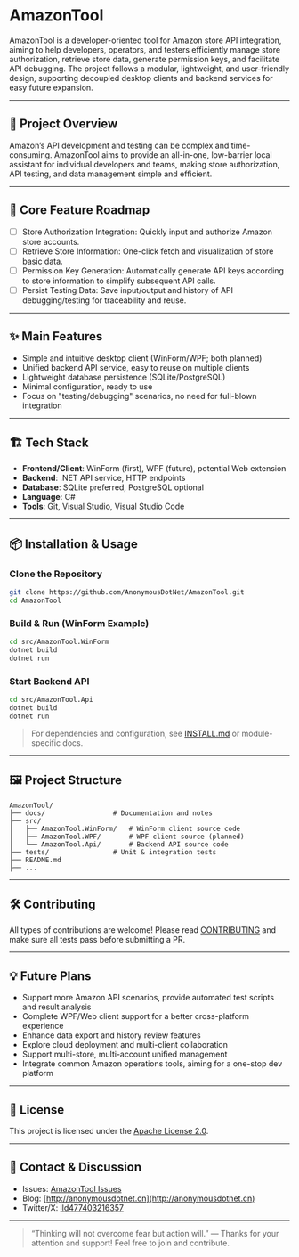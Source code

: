# AmazonTool

AmazonTool is a developer-oriented tool for Amazon store API integration, aiming to help developers, operators, and testers efficiently manage store authorization, retrieve store data, generate permission keys, and facilitate API debugging. The project follows a modular, lightweight, and user-friendly design, supporting decoupled desktop clients and backend services for easy future expansion.

---

## 📝 Project Overview

Amazon’s API development and testing can be complex and time-consuming. AmazonTool aims to provide an all-in-one, low-barrier local assistant for individual developers and teams, making store authorization, API testing, and data management simple and efficient.

---

## 🚀 Core Feature Roadmap

- [ ] Store Authorization Integration: Quickly input and authorize Amazon store accounts.
- [ ] Retrieve Store Information: One-click fetch and visualization of store basic data.
- [ ] Permission Key Generation: Automatically generate API keys according to store information to simplify subsequent API calls.
- [ ] Persist Testing Data: Save input/output and history of API debugging/testing for traceability and reuse.

---

## ✨ Main Features

- Simple and intuitive desktop client (WinForm/WPF; both planned)
- Unified backend API service, easy to reuse on multiple clients
- Lightweight database persistence (SQLite/PostgreSQL)
- Minimal configuration, ready to use
- Focus on "testing/debugging" scenarios, no need for full-blown integration

---

## 🏗️ Tech Stack

- **Frontend/Client**: WinForm (first), WPF (future), potential Web extension
- **Backend**: .NET API service, HTTP endpoints
- **Database**: SQLite preferred, PostgreSQL optional
- **Language**: C#
- **Tools**: Git, Visual Studio, Visual Studio Code

---

## 📦 Installation & Usage

### Clone the Repository

```sh
git clone https://github.com/AnonymousDotNet/AmazonTool.git
cd AmazonTool
```

### Build & Run (WinForm Example)

```sh
cd src/AmazonTool.WinForm
dotnet build
dotnet run
```

### Start Backend API

```sh
cd src/AmazonTool.Api
dotnet build
dotnet run
```

> For dependencies and configuration, see [INSTALL.md](INSTALL.md) or module-specific docs.

---

## 🖼️ Project Structure

```
AmazonTool/
├── docs/                 # Documentation and notes
├── src/
│   ├── AmazonTool.WinForm/   # WinForm client source code
│   ├── AmazonTool.WPF/       # WPF client source (planned)
│   └── AmazonTool.Api/       # Backend API source code
├── tests/                # Unit & integration tests
├── README.md
├── ...
```

---

## 🛠️ Contributing

All types of contributions are welcome! Please read [CONTRIBUTING](CONTRIBUTING.en.md) and make sure all tests pass before submitting a PR.

---

## 💡 Future Plans

- Support more Amazon API scenarios, provide automated test scripts and result analysis
- Complete WPF/Web client support for a better cross-platform experience
- Enhance data export and history review features
- Explore cloud deployment and multi-client collaboration
- Support multi-store, multi-account unified management
- Integrate common Amazon operations tools, aiming for a one-stop dev platform

---

## 📃 License

This project is licensed under the [Apache License 2.0](LICENSE).

---

## 🙋 Contact & Discussion

- Issues: [AmazonTool Issues](https://github.com/AnonymousDotNet/AmazonTool/issues)
- Blog: [http://anonymousdotnet.cn](http://anonymousdotnet.cn)
- Twitter/X: [lld477403216357](https://x.com/lld477403216357)

---

> “Thinking will not overcome fear but action will.”
> — Thanks for your attention and support! Feel free to join and contribute.